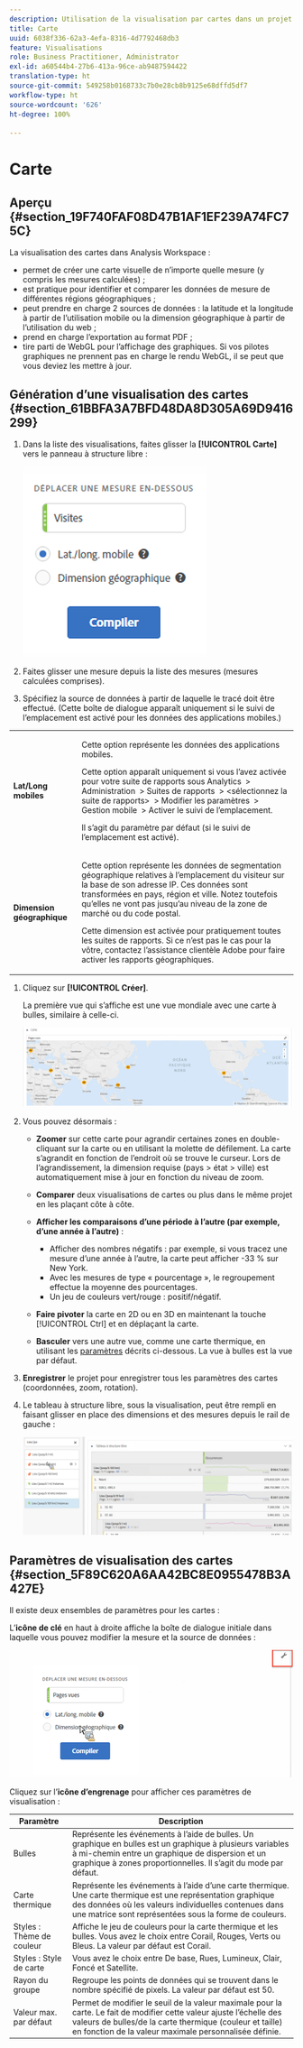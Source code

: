 ```yaml
---
description: Utilisation de la visualisation par cartes dans un projet Workspace.
title: Carte
uuid: 6038f336-62a3-4efa-8316-4d7792468db3
feature: Visualisations
role: Business Practitioner, Administrator
exl-id: a60544b4-27b6-413a-96ce-ab9487594422
translation-type: ht
source-git-commit: 549258b0168733c7b0e28cb8b9125e68dffd5df7
workflow-type: ht
source-wordcount: '626'
ht-degree: 100%

---
```


# Carte

## Aperçu {#section_19F740FAF08D47B1AF1EF239A74FC75C}

La visualisation des cartes dans Analysis Workspace :

* permet de créer une carte visuelle de n’importe quelle mesure (y compris les mesures calculées) ;
* est pratique pour identifier et comparer les données de mesure de différentes régions géographiques ;
* peut prendre en charge 2 sources de données : la latitude et la longitude à partir de l’utilisation mobile ou la dimension géographique à partir de l’utilisation du web ;
* prend en charge l’exportation au format PDF ;
* tire parti de WebGL pour l’affichage des graphiques. Si vos pilotes graphiques ne prennent pas en charge le rendu WebGL, il se peut que vous deviez les mettre à jour.

## Génération d’une visualisation des cartes {#section_61BBFA3A7BFD48DA8D305A69D9416299}

1. Dans la liste des visualisations, faites glisser la **[!UICONTROL Carte]** vers le panneau à structure libre :

   ![](assets/map-viz1.png)

1. Faites glisser une mesure depuis la liste des mesures (mesures calculées comprises).
1. Spécifiez la source de données à partir de laquelle le tracé doit être effectué. (Cette boîte de dialogue apparaît uniquement si le suivi de l’emplacement est activé pour les données des applications mobiles.)

<table id="table_CD54B433464B4282A7524FB187016C47"> 
 <tbody> 
  <tr> 
   <td colname="col1"> <p><b>Lat/Long mobiles</b> </p> </td> 
   <td colname="col2"> <p>Cette option représente les données des applications mobiles. </p> <p>Cette option apparaît uniquement si vous l’avez activée pour votre suite de rapports sous <span class="ignoretag"> <span class="uicontrol">Analytics </span> &gt; <span class="uicontrol"> Administration </span> &gt; <span class="uicontrol"> Suites de rapports </span> &gt; <span class="uicontrol"> &lt;sélectionnez la suite de rapports&gt; </span> &gt; <span class="uicontrol"> Modifier les paramètres </span> &gt; <span class="uicontrol"> Gestion mobile </span> &gt; <span class="uicontrol"> Activer le suivi de l’emplacement</span></span>. </p> <p>Il s’agit du paramètre par défaut (si le suivi de l’emplacement est activé). </p> </td> 
  </tr> 
  <tr> 
   <td colname="col1"> <p><b>Dimension géographique</b> </p> </td> 
   <td colname="col2"> <p>Cette option représente les données de segmentation géographique relatives à l’emplacement du visiteur sur la base de son adresse IP. Ces données sont transformées en pays, région et ville. Notez toutefois qu’elles ne vont pas jusqu’au niveau de la zone de marché ou du code postal. </p> <p>Cette dimension est activée pour pratiquement toutes les suites de rapports. Si ce n’est pas le cas pour la vôtre, contactez l’assistance clientèle Adobe pour faire activer les rapports géographiques. </p> </td> 
  </tr> 
 </tbody> 
</table>

1. Cliquez sur **[!UICONTROL Créer]**.

   La première vue qui s’affiche est une vue mondiale avec une carte à bulles, similaire à celle-ci.

   ![](assets/bubble-world-view.png)

1. Vous pouvez désormais :

   * **Zoomer** sur cette carte pour agrandir certaines zones en double-cliquant sur la carte ou en utilisant la molette de défilement. La carte s’agrandit en fonction de l’endroit où se trouve le curseur. Lors de l’agrandissement, la dimension requise (pays > état > ville) est automatiquement mise à jour en fonction du niveau de zoom.
   * **Comparer** deux visualisations de cartes ou plus dans le même projet en les plaçant côte à côte.
   * **Afficher les comparaisons d’une période à l’autre (par exemple, d’une année à l’autre)** :

      * Afficher des nombres négatifs : par exemple, si vous tracez une mesure d’une année à l’autre, la carte peut afficher -33 % sur New York.
      * Avec les mesures de type « pourcentage », le regroupement effectue la moyenne des pourcentages.
      * Un jeu de couleurs vert/rouge : positif/négatif.
   * **Faire pivoter** la carte en 2D ou en 3D en maintenant la touche [!UICONTROL Ctrl] et en déplaçant la carte.

   * **Basculer** vers une autre vue, comme une carte thermique, en utilisant les [paramètres](/help/analyze/analysis-workspace/visualizations/map-visualization.md#section_5F89C620A6AA42BC8E0955478B3A427E) décrits ci-dessous. La vue à bulles est la vue par défaut.


1. **Enregistrer** le projet pour enregistrer tous les paramètres des cartes (coordonnées, zoom, rotation).
1. Le tableau à structure libre, sous la visualisation, peut être rempli en faisant glisser en place des dimensions et des mesures depuis le rail de gauche :

   ![](assets/location-dimensions.png)

## Paramètres de visualisation des cartes {#section_5F89C620A6AA42BC8E0955478B3A427E}

Il existe deux ensembles de paramètres pour les cartes :

L’**icône de clé** en haut à droite affiche la boîte de dialogue initiale dans laquelle vous pouvez modifier la mesure et la source de données :

![](assets/map-wrench.png)

Cliquez sur l’**icône d’engrenage** pour afficher ces paramètres de visualisation :

| Paramètre | Description |
|--- |--- |
| Bulles | Représente les événements à l’aide de bulles. Un graphique en bulles est un graphique à plusieurs variables à mi-chemin entre un graphique de dispersion et un graphique à zones proportionnelles. Il s’agit du mode par défaut. |
| Carte thermique | Représente les événements à l’aide d’une carte thermique. Une carte thermique est une représentation graphique des données où les valeurs individuelles contenues dans une matrice sont représentées sous la forme de couleurs. |
| Styles : Thème de couleur | Affiche le jeu de couleurs pour la carte thermique et les bulles. Vous avez le choix entre Corail, Rouges, Verts ou Bleus. La valeur par défaut est Corail. |
| Styles : Style de carte | Vous avez le choix entre De base, Rues, Lumineux, Clair, Foncé et Satellite. |
| Rayon du groupe | Regroupe les points de données qui se trouvent dans le nombre spécifié de pixels. La valeur par défaut est 50. |
| Valeur max. par défaut | Permet de modifier le seuil de la valeur maximale pour la carte. Le fait de modifier cette valeur ajuste l’échelle des valeurs de bulles/de la carte thermique (couleur et taille) en fonction de la valeur maximale personnalisée définie. |
